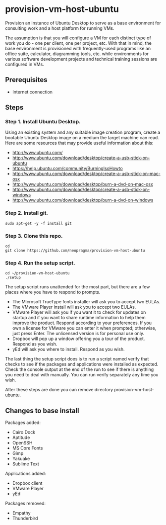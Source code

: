 # provision-vm-host-ubuntu

Provision an instance of Ubuntu Desktop to serve as a base environment for consulting work and a host platform for running VMs. 

The assumption is that you will configure a VM for each distinct type of work you do - one per client, one per project, etc. With that in mind, the base environment is provisioned with frequently-used programs like an office suite, calculator, diagramming tools, etc. while environments for various software development projects and technical training sessions are configured in VMs. 

## Prerequisites

* Internet connection

## Steps

### Step 1. Install Ubuntu Desktop. 

Using an existing system and any suitable image creation program, create a bootable Ubuntu Desktop image on a medium the target machine can read. Here are some resources that may provide useful information about this:

* http://www.ubuntu.com/
* http://www.ubuntu.com/download/desktop/create-a-usb-stick-on-ubuntu
* https://help.ubuntu.com/community/BurningIsoHowto
* http://www.ubuntu.com/download/desktop/create-a-usb-stick-on-mac-osx
* http://www.ubuntu.com/download/desktop/burn-a-dvd-on-mac-osx
* http://www.ubuntu.com/download/desktop/create-a-usb-stick-on-windows
* http://www.ubuntu.com/download/desktop/burn-a-dvd-on-windows
 
### Step 2. Install git.

```shell
sudo apt-get -y -f install git
```

### Step 3. Clone this repo.

```shell
cd
git clone https://github.com/neopragma/provision-vm-host-ubuntu
```

### Step 4. Run the setup script.

```shell
cd ~/provision-vm-host-ubuntu
./setup
```

The setup script runs unattended for the most part, but there are a few places where you have to respond to prompts.

* The Microsoft TrueType fonts installer will ask you to accept two EULAs.
* The VMware Player install will ask you to accept two EULAs.
* VMware Player will ask you if you want it to check for updates on startup and if you want to share runtime information to help them improve the product. Respond according to your preferences. If you own a license for VMware you can enter it when prompted; otherwise, just press Enter. The unlicensed version is for personal use only.
* Dropbox will pop up a window offering you a tour of the product. Respond as you wish. 
* yEd will ask you where to install. Respond as you wish.

The last thing the setup script does is to run a script named verify that checks to see if the packages and applications were installed as expected. Check the console output at the end of the run to see if there is anything you need to deal with manually. You can run verify separately any time you wish.

After these steps are done you can remove directory provision-vm-host-ubuntu.

## Changes to base install

Packages added:

* Cairo Dock
* Aptitude
* OpenSSH
* MS Core Fonts
* Gimp
* Yakuake
* Sublime Text

Applications added:

* Dropbox client
* VMware Player
* yEd

Packages removed:

* Empathy
* Thunderbird
